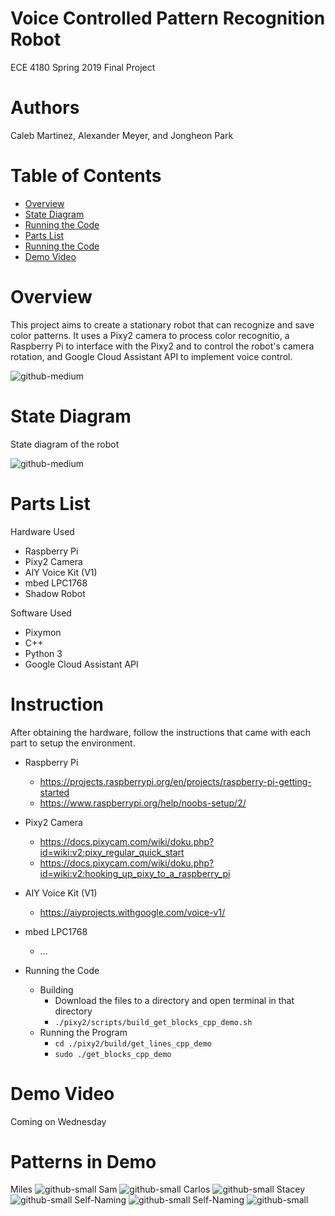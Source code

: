 # Voice Controlled Pattern Recognition Robot
ECE 4180 Spring 2019 Final Project
# Authors
Caleb Martinez, Alexander Meyer, and Jongheon Park
# Table of Contents
- [Overview](README.md#overview)
- [State Diagram](README.md#state-diagram)
- [Running the Code](README.md#running-the-code)
- [Parts List](README.md#parts-list)
- [Running the Code](README.md#instruction)
- [Demo Video](README.md#demo-video)

# Overview
This project aims to create a stationary robot that can recognize and save color patterns. It uses a Pixy2 camera to process color recognitio, a Raspberry Pi to interface with the Pixy2 and to control the robot's camera rotation, and Google Cloud Assistant API to implement voice control.

![github-medium](structure.jpg)

# State Diagram
State diagram of the robot

![github-medium](statediagram.jpg)

# Parts List
Hardware Used
- Raspberry Pi
- Pixy2 Camera
- AIY Voice Kit (V1)
- mbed LPC1768
- Shadow Robot

Software Used
- Pixymon
- C++
- Python 3
- Google Cloud Assistant API

# Instruction
After obtaining the hardware, follow the instructions that came with each part to setup the environment.
- Raspberry Pi
  - https://projects.raspberrypi.org/en/projects/raspberry-pi-getting-started
  - https://www.raspberrypi.org/help/noobs-setup/2/
 
- Pixy2 Camera
  - https://docs.pixycam.com/wiki/doku.php?id=wiki:v2:pixy_regular_quick_start
  - https://docs.pixycam.com/wiki/doku.php?id=wiki:v2:hooking_up_pixy_to_a_raspberry_pi

- AIY Voice Kit (V1)
  - https://aiyprojects.withgoogle.com/voice-v1/
 
- mbed LPC1768
  - ...
  
- Running the Code
  - Building
    - Download the files to a directory and open terminal in that directory
    - ``` ./pixy2/scripts/build_get_blocks_cpp_demo.sh ```
  - Running the Program
    - ```cd ./pixy2/build/get_lines_cpp_demo```
    - ```sudo ./get_blocks_cpp_demo```

# Demo Video
Coming on Wednesday

# Patterns in Demo

Miles ![github-small](Images/MILES-1.jpg) 
Sam  ![github-small](Images/Sam-1.jpg)
Carlos ![github-small](Images/Carlos-1.jpg)
Stacey ![github-small](Images/Stacey-1.jpg)
Self-Naming ![github-small](Images/SelfNamingone-1.jpg)
Self-Naming ![github-small](Images/SelfNamingTwo-1.jpg)
